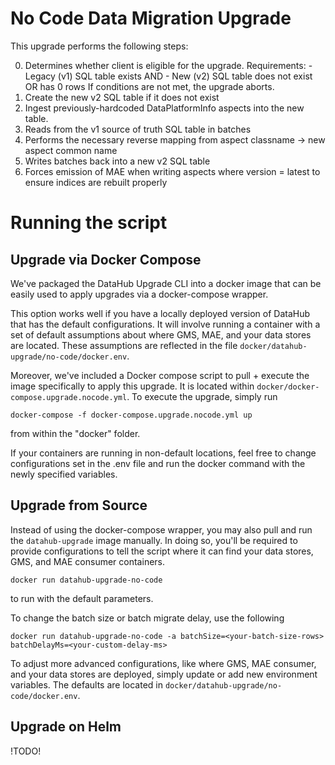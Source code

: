 # No Code Data Migration Upgrade

This upgrade performs the following steps:

0. Determines whether client is eligible for the upgrade. Requirements: 
        - Legacy (v1) SQL table exists AND
        - New (v2) SQL table does not exist OR has 0 rows
   If conditions are not met, the upgrade aborts. 
1. Create the new v2 SQL table if it does not exist
2. Ingest previously-hardcoded DataPlatformInfo aspects into the new table. 
3. Reads from the v1 source of truth SQL table in batches
4. Performs the necessary reverse mapping from aspect classname -> new aspect common name
5. Writes batches back into a new v2 SQL table
6. Forces emission of MAE when writing aspects where version = latest to ensure indices are rebuilt properly 


# Running the script

## Upgrade via Docker Compose

We've packaged the DataHub Upgrade CLI into a docker image that can be easily used to apply upgrades via a docker-compose wrapper. 

This option works well if you have a locally deployed version of DataHub that has the default configurations. It will involve
running a container with a set of default assumptions about where GMS, MAE, and your data stores are located. These assumptions
are reflected in the file `docker/datahub-upgrade/no-code/docker.env`.

Moreover, we've included a Docker compose script to pull + execute the image specifically to apply this upgrade. It is 
located within `docker/docker-compose.upgrade.nocode.yml`. To execute the upgrade, simply run

```aidl
docker-compose -f docker-compose.upgrade.nocode.yml up
```

from within the "docker" folder. 

If your containers are running in non-default locations, feel free to change configurations set in the .env file and 
run the docker command with the newly specified variables. 

## Upgrade from Source

Instead of using the docker-compose wrapper, you may also pull and run the `datahub-upgrade` image manually. 
In doing so, you'll be required to provide configurations to tell the script where it can find your data stores, GMS, and MAE
consumer containers. 

```docker build -t datahub-upgrade-no-code .
docker run datahub-upgrade-no-code
```

to run with the default parameters. 

To change the batch size or batch migrate delay, use the following

```docker build -t datahub-upgrade-no-code .
docker run datahub-upgrade-no-code -a batchSize=<your-batch-size-rows> batchDelayMs=<your-custom-delay-ms>
```

To adjust more advanced configurations, like where GMS, MAE consumer, and your data stores are deployed, simply
update or add new environment variables. The defaults are located in `docker/datahub-upgrade/no-code/docker.env`. 

## Upgrade on Helm 

!TODO!

